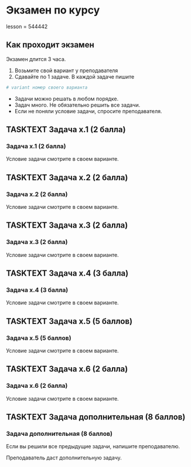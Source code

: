 # Экзамен по курсу

lesson = 544442

## Как проходит экзамен

Экзамен длится 3 часа.

1. Возьмите свой вариант у преподавателя
2. Сдавайте по 1 задаче. В каждой задаче пишите

```python
# variant номер своего варианта
```

* Задачи можно решать в любом порядке. 
* Задач много. Не обязательно решить все задачи.
* Если не поняли условие задачи, спросите преподавателя.

## TASKTEXT Задача x.1 (2 балла)

### Задача x.1 (2 балла)

Условие задачи смотрите в своем варианте.

## TASKTEXT Задача x.2 (2 балла)

### Задача x.2 (2 балла)

Условие задачи смотрите в своем варианте.

## TASKTEXT Задача x.3 (2 балла)

### Задача x.3 (2 балла)

Условие задачи смотрите в своем варианте.

## TASKTEXT Задача x.4 (3 балла)

### Задача x.4 (3 балла)

Условие задачи смотрите в своем варианте.

## TASKTEXT Задача x.5 (5 баллов)

### Задача x.5 (5 баллов)

Условие задачи смотрите в своем варианте.

## TASKTEXT Задача x.6 (2 балла)

### Задача x.6 (2 балла)

Условие задачи смотрите в своем варианте.

## TASKTEXT Задача дополнительная (8 баллов)

### Задача дополнительная (8 баллов)

Если вы решили все предыдущие задачи, напишите преподавателю.

Преподаватель даст дополнительную задачу.
